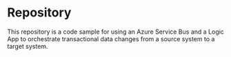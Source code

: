 # Repository

This repository is a code sample for using an Azure Service Bus and a Logic App to 
orchestrate transactional data changes from a source system to a target system. 

